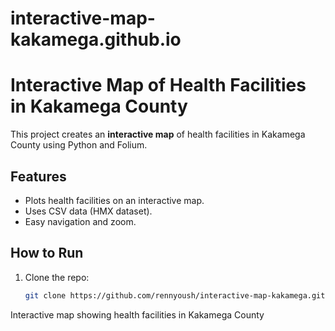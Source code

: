 # interactive-map-kakamega.github.io
# Interactive Map of Health Facilities in Kakamega County

This project creates an **interactive map** of health facilities in Kakamega County using Python and Folium.

## Features
- Plots health facilities on an interactive map.
- Uses CSV data (HMX dataset).
- Easy navigation and zoom.

## How to Run
1. Clone the repo:
   ```bash
   git clone https://github.com/rennyoush/interactive-map-kakamega.git

Interactive map showing health facilities in Kakamega County
